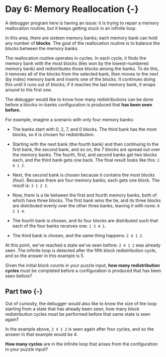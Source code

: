 
# Day 6: Memory Reallocation {-}

A debugger program here is having an issue: it is trying to repair a memory
reallocation routine, but it keeps getting stuck in an infinite loop.

In this area, there are sixteen memory banks; each memory bank can hold any
number of **blocks**. The goal of the reallocation routine is to balance the
blocks between the memory banks.

The reallocation routine operates in cycles. In each cycle, it finds the memory
bank with the most blocks (ties won by the lowest-numbered memory bank) and
redistributes those blocks among the banks. To do this, it removes all of the
blocks from the selected bank, then moves to the next (by index) memory bank and
inserts one of the blocks. It continues doing this until it runs out of blocks;
if it reaches the last memory bank, it wraps around to the first one.

The debugger would like to know how many redistributions can be done before a
blocks-in-banks configuration is produced that **has been seen before.**

For example, imagine a scenario with only four memory banks:

+ The banks start with 0, 2, 7, and 0 blocks. The third bank has the most
  blocks, so it is chosen for redistribution.

+ Starting with the next bank (the fourth bank) and then continuing to the first
  bank, the second bank, and so on, the 7 blocks are spread out over the memory
  banks. The fourth, first, and second banks get two blocks each, and the third
  bank gets one back. The final result looks like this: `2 4 1 2`.

+ Next, the second bank is chosen because it contains the most blocks
  (four). Because there are four memory banks, each gets one block. The result
  is: `3 1 2 3`.

+ Now, there is a tie between the first and fourth memory banks, both of which
  have three blocks. The first bank wins the tie, and its three blocks are
  distributed evenly over the other three banks, leaving it with none: `0 2 3
  4`.

+ The fourth bank is chosen, and its four blocks are distributed such that each
  of the four banks receives one: `1 3 4 1`.

+ The third bank is chosen, and the same thing happens: `2 4 1 2`.

At this point, we've reached a state we've seen before: `2 4 1 2` was already
seen. The infinite loop is detected after the fifth block redistribution cycle,
and so the answer in this example is 5.

Given the initial block counts in your puzzle input, **how many redistribution
cycles** must be completed before a configuration is produced that has been seen
before?

## Part two {-}

Out of curiosity, the debugger would also like to know the size of the loop:
starting from a state that has already been seen, how many block redistribution
cycles must be performed before that same state is seen again?

In the example above, `2 4 1 2` is seen again after four cycles, and so the
answer in that example would be 4.

**How many cycles** are in the infinite loop that arises from the configuration
in your puzzle input?

